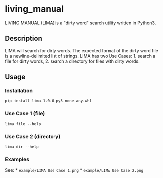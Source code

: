 # living_manual

LIVING MANUAL (LIMA) is a "dirty word" search utility written in Python3.

## Description

LIMA will search for dirty words.  The expected format of the dirty word file is a newline-delimited list of strings.  LIMA has two Use Cases: 1. search a file for dirty words, 2. search a directory for files with dirty words.

## Usage

### Installation

`pip install lima-1.0.0-py3-none-any.whl`

### Use Case 1 (file)

`lima file --help`

### Use Case 2 (directory)

`lima dir --help`


### Examples

See:
    * `example/LIMA Use Case 1.png`
    * `example/LIMA Use Case 2.png`
